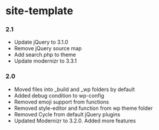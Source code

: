 # site-template

### 2.1
- Update jQuery to 3.1.0
- Remove jQuery source map
- Add search.php to theme
- Update modernizr to 3.3.1

### 2.0
- Moved files into _build and _wp folders by default
- Added debug condition to wp-config
- Removed emoji support from functions
- Removed style-editor and function from wp theme folder
- Removed Cycle from default jQuery plugins
- Updated Modernizr to 3.2.0. Added more features
